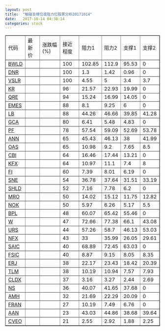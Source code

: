 ```yaml
---
layout: post
title:  "触碰支撑位或阻力位股票分析20171014"
date:   2017-10-14 04:38:14
categories: stock
---
```

<script type="text/javascript">
var stockList = []
stockList.push('gb_bwld');
stockList.push('gb_dnr');
stockList.push('gb_vslr');
stockList.push('gb_kr');
stockList.push('gb_qre');
stockList.push('gb_emes');
stockList.push('gb_lb');
stockList.push('gb_gca');
stockList.push('gb_pf');
stockList.push('gb_ann');
stockList.push('gb_oas');
stockList.push('gb_cbi');
stockList.push('gb_kfx');
stockList.push('gb_fi');
stockList.push('gb_sne');
stockList.push('gb_shld');
stockList.push('gb_mro');
stockList.push('gb_nok');
stockList.push('gb_bpl');
stockList.push('gb_w');
stockList.push('gb_urs');
stockList.push('gb_nfx');
stockList.push('gb_saic');
stockList.push('gb_fsic');
stockList.push('gb_erj');
stockList.push('gb_tlm');
stockList.push('gb_cldx');
stockList.push('gb_ns');
stockList.push('gb_amh');
stockList.push('gb_fran');
stockList.push('gb_aan');
stockList.push('gb_cveo');
</script>
<table border="1">
 <tr>
 <td>代码</td>
 <td>最新价</td>
 <td>涨跌幅(%)</td>
 <td>接近程度</td>
 <td>阻力1</td>
 <td>阻力2</td>
 <td>支撑1</td>
 <td>支撑2</td>
</tr>
  <tr id="bwld" class="red">
  <td><a href="http://stock.finance.sina.com.cn/usstock/quotes/BWLD.html" target="_blank">BWLD</a></td><td></td><td></td><td>100</td><td>102.85</td><td>112.9</td><td>95.53</td><td>0</td></tr>
  <tr id="dnr" class="red">
  <td><a href="http://stock.finance.sina.com.cn/usstock/quotes/DNR.html" target="_blank">DNR</a></td><td></td><td></td><td>100</td><td>1.3</td><td>1.42</td><td>0.96</td><td>0</td></tr>
  <tr id="vslr" class="green">
  <td><a href="http://stock.finance.sina.com.cn/usstock/quotes/VSLR.html" target="_blank">VSLR</a></td><td></td><td></td><td>100</td><td>4.55</td><td>5</td><td>3.4</td><td>3.7</td></tr>
  <tr id="kr" class="red">
  <td><a href="http://stock.finance.sina.com.cn/usstock/quotes/KR.html" target="_blank">KR</a></td><td></td><td></td><td>96</td><td>21.57</td><td>22.93</td><td>19.99</td><td>0</td></tr>
  <tr id="qre" class="red">
  <td><a href="http://stock.finance.sina.com.cn/usstock/quotes/QRE.html" target="_blank">QRE</a></td><td></td><td></td><td>94</td><td>15.24</td><td>16.99</td><td>14.05</td><td>0</td></tr>
  <tr id="emes" class="red">
  <td><a href="http://stock.finance.sina.com.cn/usstock/quotes/EMES.html" target="_blank">EMES</a></td><td></td><td></td><td>88</td><td>8.1</td><td>9.25</td><td>6</td><td>0</td></tr>
  <tr id="lb" class="green">
  <td><a href="http://stock.finance.sina.com.cn/usstock/quotes/LB.html" target="_blank">LB</a></td><td></td><td></td><td>88</td><td>44.26</td><td>46.66</td><td>39.85</td><td>41.28</td></tr>
  <tr id="gca" class="green">
  <td><a href="http://stock.finance.sina.com.cn/usstock/quotes/GCA.html" target="_blank">GCA</a></td><td></td><td></td><td>80</td><td>6.41</td><td>5.48</td><td>4.83</td><td>0</td></tr>
  <tr id="pf" class="red">
  <td><a href="http://stock.finance.sina.com.cn/usstock/quotes/PF.html" target="_blank">PF</a></td><td></td><td></td><td>78</td><td>57.54</td><td>59.09</td><td>52.69</td><td>53.78</td></tr>
  <tr id="ann" class="red">
  <td><a href="http://stock.finance.sina.com.cn/usstock/quotes/ANN.html" target="_blank">ANN</a></td><td></td><td></td><td>65</td><td>45.43</td><td>46.13</td><td>38</td><td>41.99</td></tr>
  <tr id="oas" class="green">
  <td><a href="http://stock.finance.sina.com.cn/usstock/quotes/OAS.html" target="_blank">OAS</a></td><td></td><td></td><td>65</td><td>10.98</td><td>9.2</td><td>7.65</td><td>8.5</td></tr>
  <tr id="cbi" class="red">
  <td><a href="http://stock.finance.sina.com.cn/usstock/quotes/CBI.html" target="_blank">CBI</a></td><td></td><td></td><td>64</td><td>16.46</td><td>17.44</td><td>13.21</td><td>0</td></tr>
  <tr id="kfx" class="green">
  <td><a href="http://stock.finance.sina.com.cn/usstock/quotes/KFX.html" target="_blank">KFX</a></td><td></td><td></td><td>64</td><td>10.97</td><td>11.1</td><td>7.4</td><td>8</td></tr>
  <tr id="fi" class="red">
  <td><a href="http://stock.finance.sina.com.cn/usstock/quotes/FI.html" target="_blank">FI</a></td><td></td><td></td><td>60</td><td>7.39</td><td>8.01</td><td>6.19</td><td>0</td></tr>
  <tr id="sne" class="green">
  <td><a href="http://stock.finance.sina.com.cn/usstock/quotes/SNE.html" target="_blank">SNE</a></td><td></td><td></td><td>54</td><td>36.78</td><td>37.64</td><td>31.51</td><td>33.19</td></tr>
  <tr id="shld" class="green">
  <td><a href="http://stock.finance.sina.com.cn/usstock/quotes/SHLD.html" target="_blank">SHLD</a></td><td></td><td></td><td>52</td><td>7.16</td><td>7.78</td><td>6.2</td><td>0</td></tr>
  <tr id="mro" class="red">
  <td><a href="http://stock.finance.sina.com.cn/usstock/quotes/MRO.html" target="_blank">MRO</a></td><td></td><td></td><td>50</td><td>14.02</td><td>15.12</td><td>11.75</td><td>12.82</td></tr>
  <tr id="nok" class="red">
  <td><a href="http://stock.finance.sina.com.cn/usstock/quotes/NOK.html" target="_blank">NOK</a></td><td></td><td></td><td>50</td><td>5.97</td><td>6.26</td><td>5.17</td><td>5.5</td></tr>
  <tr id="bpl" class="green">
  <td><a href="http://stock.finance.sina.com.cn/usstock/quotes/BPL.html" target="_blank">BPL</a></td><td></td><td></td><td>48</td><td>60.07</td><td>65.42</td><td>55.46</td><td>0</td></tr>
  <tr id="w" class="red">
  <td><a href="http://stock.finance.sina.com.cn/usstock/quotes/W.html" target="_blank">W</a></td><td></td><td></td><td>47</td><td>72.66</td><td>77.38</td><td>66.1</td><td>43.08</td></tr>
  <tr id="urs" class="green">
  <td><a href="http://stock.finance.sina.com.cn/usstock/quotes/URS.html" target="_blank">URS</a></td><td></td><td></td><td>44</td><td>57.26</td><td>58.7</td><td>46.13</td><td>53.03</td></tr>
  <tr id="nfx" class="green">
  <td><a href="http://stock.finance.sina.com.cn/usstock/quotes/NFX.html" target="_blank">NFX</a></td><td></td><td></td><td>43</td><td>33</td><td>35.99</td><td>26.05</td><td>29.61</td></tr>
  <tr id="saic" class="green">
  <td><a href="http://stock.finance.sina.com.cn/usstock/quotes/SAIC.html" target="_blank">SAIC</a></td><td></td><td></td><td>40</td><td>68.89</td><td>72.45</td><td>63.03</td><td>0</td></tr>
  <tr id="fsic" class="green">
  <td><a href="http://stock.finance.sina.com.cn/usstock/quotes/FSIC.html" target="_blank">FSIC</a></td><td></td><td></td><td>40</td><td>8.87</td><td>9.15</td><td>8.05</td><td>8.35</td></tr>
  <tr id="erj" class="red">
  <td><a href="http://stock.finance.sina.com.cn/usstock/quotes/ERJ.html" target="_blank">ERJ</a></td><td></td><td></td><td>38</td><td>22.17</td><td>23.43</td><td>18.42</td><td>20.39</td></tr>
  <tr id="tlm" class="green">
  <td><a href="http://stock.finance.sina.com.cn/usstock/quotes/TLM.html" target="_blank">TLM</a></td><td></td><td></td><td>38</td><td>10.19</td><td>10.94</td><td>7.57</td><td>7.93</td></tr>
  <tr id="cldx" class="red">
  <td><a href="http://stock.finance.sina.com.cn/usstock/quotes/CLDX.html" target="_blank">CLDX</a></td><td></td><td></td><td>37</td><td>3.16</td><td>3.27</td><td>2.44</td><td>2.69</td></tr>
  <tr id="ns" class="green">
  <td><a href="http://stock.finance.sina.com.cn/usstock/quotes/NS.html" target="_blank">NS</a></td><td></td><td></td><td>36</td><td>40.07</td><td>41.65</td><td>37.68</td><td>0</td></tr>
  <tr id="amh" class="green">
  <td><a href="http://stock.finance.sina.com.cn/usstock/quotes/AMH.html" target="_blank">AMH</a></td><td></td><td></td><td>32</td><td>21.69</td><td>22.29</td><td>20.09</td><td>0</td></tr>
  <tr id="fran" class="green">
  <td><a href="http://stock.finance.sina.com.cn/usstock/quotes/FRAN.html" target="_blank">FRAN</a></td><td></td><td></td><td>27</td><td>10.19</td><td>7.49</td><td>6.76</td><td>0</td></tr>
  <tr id="aan" class="red">
  <td><a href="http://stock.finance.sina.com.cn/usstock/quotes/AAN.html" target="_blank">AAN</a></td><td></td><td></td><td>23</td><td>43.03</td><td>44.86</td><td>38.68</td><td>39.64</td></tr>
  <tr id="cveo" class="red">
  <td><a href="http://stock.finance.sina.com.cn/usstock/quotes/CVEO.html" target="_blank">CVEO</a></td><td></td><td></td><td>21</td><td>2.55</td><td>2.92</td><td>1.88</td><td>2.25</td></tr>
</table>
